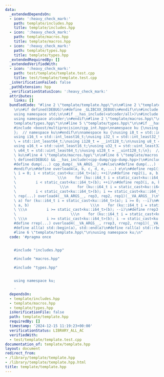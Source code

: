 ```yaml
---
data:
  _extendedDependsOn:
  - icon: ':heavy_check_mark:'
    path: template/includes.hpp
    title: template/includes.hpp
  - icon: ':heavy_check_mark:'
    path: template/macros.hpp
    title: template/macros.hpp
  - icon: ':heavy_check_mark:'
    path: template/types.hpp
    title: template/types.hpp
  _extendedRequiredBy: []
  _extendedVerifiedWith:
  - icon: ':heavy_check_mark:'
    path: test/template/template.test.cpp
    title: test/template/template.test.cpp
  _isVerificationFailed: false
  _pathExtension: hpp
  _verificationStatusIcon: ':heavy_check_mark:'
  attributes:
    links: []
  bundledCode: "#line 2 \"template/template.hpp\"\n\n#line 2 \"template/includes.hpp\"\
    \n\n#if defined(DEBUG)\n#define _GLIBCXX_DEBUG\n#endif\n\n#include <bits/stdc++.h>\n\
    using namespace std;\n\n#if __has_include(<atcoder/all>)\n#include <atcoder/all>\n\
    using namespace atcoder;\n#endif\n#line 2 \"template/macros.hpp\"\n\n#line 2 \"\
    template/types.hpp\"\n\n#line 5 \"template/types.hpp\"\n\n#if __has_include(<boost/multiprecision/cpp_int.hpp>)\n\
    #include <boost/multiprecision/cpp_int.hpp>\nnamespace ku {\nusing iinf_t = boost::multiprecision::cpp_int;\n\
    };  // namespace ku\n#endif\n\nnamespace ku {\nusing i8_t = std::int_least8_t;\n\
    using i16_t = std::int_least16_t;\nusing i32_t = std::int_least32_t;\nusing i64_t\
    \ = std::int_least64_t;\nusing i128_t = __int128_t;\n\nusing u8_t = std::uint_least8_t;\n\
    using u16_t = std::uint_least16_t;\nusing u32_t = std::uint_least32_t;\nusing\
    \ u64_t = std::uint_least64_t;\nusing u128_t = __uint128_t;\n};  // namespace\
    \ ku\n#line 4 \"template/macros.hpp\"\n\n#line 6 \"template/macros.hpp\"\n\n#if\
    \ defined(DEBUG) && __has_include(<cpp-dump/cpp-dump.hpp>)\n#include <cpp-dump/cpp-dump.hpp>\n\
    #define dump(...) cpp_dump(__VA_ARGS__)\n#else\n#define dump(...) ((void)0)\n\
    #endif\n\n#define overload4(a, b, c, d, e, ...) e\n\n#define rep1(i, a) for (ku::i64_t\
    \ i = 0; i < static_cast<ku::i64_t>(a); ++i)\n#define rep2(i, a, b)          \
    \                   \\\n    for (ku::i64_t i = static_cast<ku::i64_t>(a); \\\n\
    \         i < static_cast<ku::i64_t>(b); ++i)\n#define rep3(i, a, b, c)      \
    \                    \\\n    for (ku::i64_t i = static_cast<ku::i64_t>(a); \\\n\
    \         i < static_cast<ku::i64_t>(b); i += static_cast<ku::i64_t>(c))\n#define\
    \ rep(...) overload4(__VA_ARGS__, rep3, rep2, rep1)(__VA_ARGS__)\n\n#define rrep1(i,\
    \ a) for (ku::i64_t i = static_cast<ku::i64_t>(a); i >= 0; --i)\n#define rrep2(i,\
    \ a, b)                            \\\n    for (ku::i64_t i = static_cast<ku::i64_t>(a);\
    \ \\\n         i >= static_cast<ku::i64_t>(b); --i)\n#define rrep3(i, a, b, c)\
    \                         \\\n    for (ku::i64_t i = static_cast<ku::i64_t>(a);\
    \ \\\n         i >= static_cast<ku::i64_t>(b); i -= static_cast<ku::i64_t>(c))\n\
    #define rrep(...) overload4(__VA_ARGS__, rrep3, rrep2, rrep1)(__VA_ARGS__)\n\n\
    #define all(a) std::begin(a), std::end(a)\n#define rall(a) std::rbegin(a), std::rend(a)\n\
    #line 6 \"template/template.hpp\"\n\nusing namespace ku;\n"
  code: '#pragma once


    #include "includes.hpp"

    #include "macros.hpp"

    #include "types.hpp"


    using namespace ku;

    '
  dependsOn:
  - template/includes.hpp
  - template/macros.hpp
  - template/types.hpp
  isVerificationFile: false
  path: template/template.hpp
  requiredBy: []
  timestamp: '2024-12-15 11:19:23+00:00'
  verificationStatus: LIBRARY_ALL_AC
  verifiedWith:
  - test/template/template.test.cpp
documentation_of: template/template.hpp
layout: document
redirect_from:
- /library/template/template.hpp
- /library/template/template.hpp.html
title: template/template.hpp
---
```

